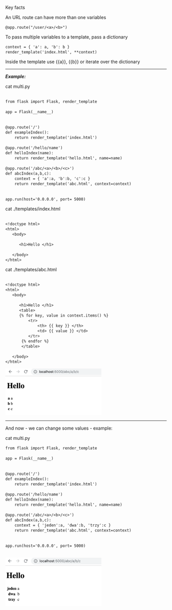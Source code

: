 
Key facts

An URL route can have more than one variables

```
@app.route("/user/<a>/<b>")

```
To pass multiple variables to a template, pass a dictionary

```
context = { 'a': a, 'b': b } 
render_template('index.html', **context)

```
Inside the template use {‌{a}}, {‌{b}} or iterate over the dictionary

***


***Example:***

cat multi.py 

```

from flask import Flask, render_template

app = Flask(__name__)


@app.route('/')
def exampleIndex():
    return render_template('index.html')

@app.route('/hello/name')
def helloIndex(name):
    return render_template('hello.html', name=name)

@app.route('/abc/<a>/<b>/<c>')
def abcIndex(a,b,c):
    context = { 'a':a, 'b':b, 'c':c }
    return render_template('abc.html', context=context)


app.run(host='0.0.0.0', port= 5000)

```


cat ./templates/index.html 

```

<!doctype html>
<html>
   <body>
   
      <h1>Hello </h1>
      
   </body>
</html>

```


cat ./templates/abc.html   

```

<!doctype html>
<html>
   <body>
   
      <h1>Hello </h1>
      <table>
      {% for key, value in context.items() %}
          <tr>
              <th> {{ key }} </th>
              <td> {{ value }} </td>
          </tr>
       {% endfor %}
       </table>
      
   </body>
</html>

```

<img src="images/flask4.png " alt="drawing" width="300"/>

***

And now - we can change some values - example:

cat multi.py 

```
from flask import Flask, render_template

app = Flask(__name__)


@app.route('/')
def exampleIndex():
    return render_template('index.html')

@app.route('/hello/name')
def helloIndex(name):
    return render_template('hello.html', name=name)

@app.route('/abc/<a>/<b>/<c>')
def abcIndex(a,b,c):
    context = { 'jeden':a, 'dwa':b, 'trzy':c }
    return render_template('abc.html', context=context)


app.run(host='0.0.0.0', port= 5000)


```

<img src="images/flask5.png " alt="drawing" width="300"/>


